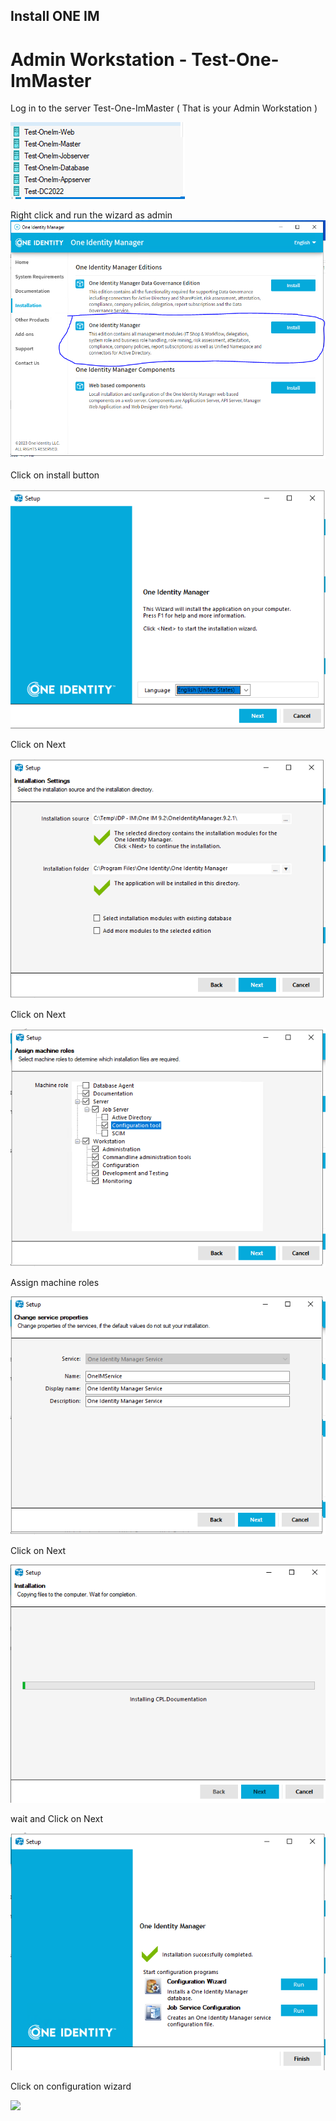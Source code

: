 
<!-- INSTALLATION ONEIM  -->
## Install ONE IM 
# Admin Workstation - Test-One-ImMaster
Log in to the server Test-One-ImMaster ( That is your Admin Workstation ) 

![server Test-One-ImMaster](https://github.com/fardinbarashi/Howto/blob/main/One%20-%20Identity%20Manager/One%20Identity%20Manager%209.1.2/1.0%20Virtual%20Lab%20server%20Setup/Img/VMSetup1.png)

Right click and run the wizard as admin
![Right click and run the wizard as admin](https://github.com/fardinbarashi/Howto/blob/main/One%20-%20Identity%20Manager/One%20Identity%20Manager%209.1.2/4.0%20Install%20and%20Configure%20One%20Identity%20Manager/1.0%20Install%20Admin%20Tools%20on%20Master%20Server%20and%20IM%20database%20on%20DB/IMG/6.png)


Click on install button

![](https://github.com/fardinbarashi/Howto/blob/main/One%20-%20Identity%20Manager/One%20Identity%20Manager%209.1.2/4.0%20Install%20and%20Configure%20One%20Identity%20Manager/1.0%20Install%20Admin%20Tools%20on%20Master%20Server%20and%20IM%20database%20on%20DB/IMG/7.png)

Click on Next

![](https://github.com/fardinbarashi/Howto/blob/main/One%20-%20Identity%20Manager/One%20Identity%20Manager%209.1.2/4.0%20Install%20and%20Configure%20One%20Identity%20Manager/1.0%20Install%20Admin%20Tools%20on%20Master%20Server%20and%20IM%20database%20on%20DB/IMG/8.png)

Click on Next

![](https://github.com/fardinbarashi/Howto/blob/main/One%20-%20Identity%20Manager/One%20Identity%20Manager%209.1.2/4.0%20Install%20and%20Configure%20One%20Identity%20Manager/1.0%20Install%20Admin%20Tools%20on%20Master%20Server%20and%20IM%20database%20on%20DB/IMG/9.png)

Assign machine roles

![](https://github.com/fardinbarashi/Howto/blob/main/One%20-%20Identity%20Manager/One%20Identity%20Manager%209.1.2/4.0%20Install%20and%20Configure%20One%20Identity%20Manager/1.0%20Install%20Admin%20Tools%20on%20Master%20Server%20and%20IM%20database%20on%20DB/IMG/10.png)

Click on Next

![](https://github.com/fardinbarashi/Howto/blob/main/One%20-%20Identity%20Manager/One%20Identity%20Manager%209.1.2/4.0%20Install%20and%20Configure%20One%20Identity%20Manager/1.0%20Install%20Admin%20Tools%20on%20Master%20Server%20and%20IM%20database%20on%20DB/IMG/11.png)

wait and Click on Next

![](https://github.com/fardinbarashi/Howto/blob/main/One%20-%20Identity%20Manager/One%20Identity%20Manager%209.1.2/4.0%20Install%20and%20Configure%20One%20Identity%20Manager/1.0%20Install%20Admin%20Tools%20on%20Master%20Server%20and%20IM%20database%20on%20DB/IMG/12.png)

Click on configuration wizard

![](https://github.com/fardinbarashi/Howto/blob/main/One%20-%20Identity%20Manager/One%20Identity%20Manager%209.1.2/4.0%20Install%20and%20Configure%20One%20Identity%20Manager/1.0%20Install%20Admin%20Tools%20on%20Master%20Server%20and%20IM%20database%20on%20DB/IMG/13.png)



